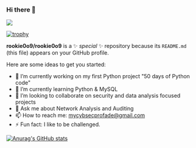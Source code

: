### Hi there 👋

![](https://komarev.com/ghpvc/?username=rookie0o9)

[![trophy](https://github-profile-trophy.vercel.app/?username=rookie0o9&theme=onedark)](https://github.com/rookie0o9/github-profile-trophy)


**rookie0o9/rookie0o9** is a ✨ _special_ ✨ repository because its `README.md` (this file) appears on your GitHub profile.

Here are some ideas to get you started:

- 🔭 I’m currently working on my first Python project "50 days of Python code"
- 🌱 I’m currently learning Python & MySQL 
- 👯 I’m looking to collaborate on security and data analysis focused projects
- 💬 Ask me about Network Analysis and Auditing
- 📫 How to reach me: mycybsecprofade@gmail.com
- ⚡ Fun fact: I like to be challenged.


[![Anurag's GitHub stats](https://github-readme-stats.vercel.app/api?username=rookie0o9)](https://github.com/rookie0o9/github-readme-stats&theme=radical)
